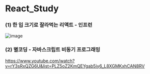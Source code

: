 # React_Study

### (1) 한 입 크기로 잘라먹는 리액트 - 인프런 
![image](https://github.com/Youth787/React_Study/assets/90955152/277d69b0-9de3-425e-a019-fa70ea6e984c)



### (2) 별코딩 - 자바스크립트 비동기 프로그래밍 
https://www.youtube.com/watch?v=rY3sRxQZG6U&list=PLZ5oZ2KmQEYgab5iy6_L8XGMKxhCAN8RV
